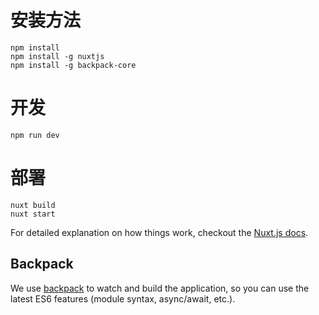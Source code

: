 

# 安装方法

```
npm install
npm install -g nuxtjs
npm install -g backpack-core
```

# 开发

```
npm run dev
```

# 部署
```
nuxt build
nuxt start
```


For detailed explanation on how things work, checkout the [Nuxt.js docs](https://github.com/nuxt/nuxt.js).

## Backpack

We use [backpack](https://github.com/palmerhq/backpack) to watch and build the application, so you can use the latest ES6 features (module syntax, async/await, etc.).
